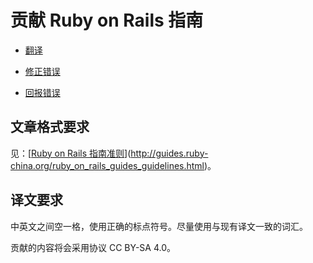 贡献 Ruby on Rails 指南
======================

* [翻译](https://github.com/ruby-china/guides#%E7%BF%BB%E8%AF%91%E6%B5%81%E7%A8%8B)

* [修正错误](https://github.com/ruby-china/guides#%E5%8B%98%E8%AF%AF)

* [回报错误](https://github.com/ruby-china/guides/issues/new)

文章格式要求
----------

见：[[Ruby on Rails 指南准则](http://guides.ruby-china.org/ruby_on_rails_guides_guidelines.html)](http://guides.ruby-china.org/ruby_on_rails_guides_guidelines.html)。

译文要求
-------

中英文之间空一格，使用正确的标点符号。尽量使用与现有译文一致的词汇。

贡献的内容将会采用协议 CC BY-SA 4.0。
